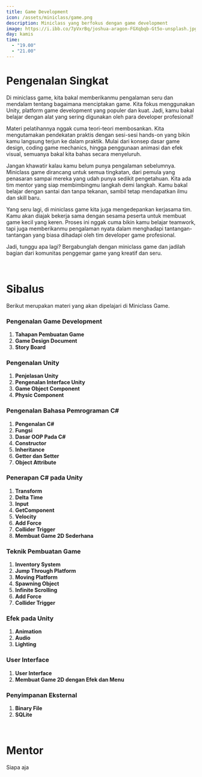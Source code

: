 ```yaml
---
title: Game Development
icon: /assets/miniclass/game.png
description: Miniclass yang berfokus dengan game development
image: https://i.ibb.co/7pVxrBq/joshua-aragon-FGXqbqb-Gt5o-unsplash.jpg
day: kamis
time:
  - "19.00"
  - "21.00"
---
```


# Pengenalan Singkat
Di miniclass game, kita bakal memberikanmu pengalaman seru dan mendalam tentang bagaimana menciptakan game. Kita fokus menggunakan Unity, platform game development yang populer dan kuat. Jadi, kamu bakal belajar dengan alat yang sering digunakan oleh para developer profesional!

Materi pelatihannya nggak cuma teori-teori membosankan. Kita mengutamakan pendekatan praktis dengan sesi-sesi hands-on yang bikin kamu langsung terjun ke dalam praktik. Mulai dari konsep dasar game design, coding game mechanics, hingga penggunaan animasi dan efek visual, semuanya bakal kita bahas secara menyeluruh.

Jangan khawatir kalau kamu belum punya pengalaman sebelumnya. Miniclass game dirancang untuk semua tingkatan, dari pemula yang penasaran sampai mereka yang udah punya sedikit pengetahuan. Kita ada tim mentor yang siap membimbingmu langkah demi langkah. Kamu bakal belajar dengan santai dan tanpa tekanan, sambil tetap mendapatkan ilmu dan skill baru.

Yang seru lagi, di miniclass game kita juga mengedepankan kerjasama tim. Kamu akan diajak bekerja sama dengan sesama peserta untuk membuat game kecil yang keren. Proses ini nggak cuma bikin kamu belajar teamwork, tapi juga memberikanmu pengalaman nyata dalam menghadapi tantangan-tantangan yang biasa dihadapi oleh tim developer game profesional.

Jadi, tunggu apa lagi? Bergabunglah dengan miniclass game dan jadilah bagian dari komunitas penggemar game yang kreatif dan seru.

&nbsp;
# Sibalus
Berikut merupakan materi yang akan dipelajari di Miniclass Game.

### Pengenalan Game Development
 1. **Tahapan Pembuatan Game**
 2. **Game Design Document**
 3. **Story Board**

### Pengenalan Unity
 1. **Penjelasan Unity**
 2. **Pengenalan Interface Unity**
 3. **Game Object Component**
 4. **Physic Component**

### Pengenalan Bahasa Pemrograman C#
 1. **Pengenalan C#**
 2. **Fungsi**
 3. **Dasar OOP Pada C#**
 4. **Constructor**
 5. **Inheritance**
 6. **Getter dan Setter**
 7. **Object Attribute**

 ### Penerapan C# pada Unity
 1. **Transform**
 2. **Delta Time**
 3. **Input**
 4. **GetComponent**
 5. **Velocity**
 6. **Add Force**
 7. **Collider Trigger**
 8. **Membuat Game 2D Sederhana**

### Teknik Pembuatan Game
 1. **Inventory System**
 2. **Jump Through Platform**
 3. **Moving Platform**
 4. **Spawning Object**
 5. **Infinite Scrolling**
 6. **Add Force**
 7. **Collider Trigger**

### Efek pada Unity
 1. **Animation**
 2. **Audio**
 3. **Lighting**

### User Interface
 1. **User Interface**
 2. **Membuat Game 2D dengan Efek dan Menu**

### Penyimpanan Eksternal
 1. **Binary File**
 2. **SQLite**

&nbsp;
# Mentor

Siapa aja
